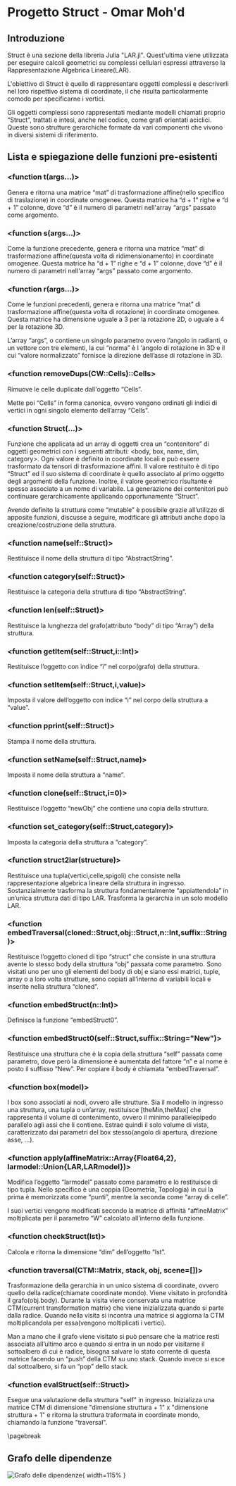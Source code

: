 # Progetto Struct - Omar Moh'd

## Introduzione

Struct è una sezione della libreria Julia "LAR.jl". Quest'ultima viene utilizzata per eseguire calcoli geometrici su complessi cellulari espressi attraverso la Rappresentazione Algebrica Lineare(LAR).

L'obiettivo di Struct è quello di rappresentare oggetti complessi e descriverli nel loro rispettivo sistema di coordinate, il che risulta particolarmente comodo per specificarne i vertici.

Gli oggetti complessi sono rappresentati mediante modelli chiamati proprio “Struct”, trattati e intesi, anche nel codice, come grafi orientati aciclici. Queste sono strutture gerarchiche formate da vari componenti che vivono in diversi sistemi di riferimento.

## Lista e spiegazione delle funzioni pre-esistenti


### <function t(args...)>

Genera e ritorna una matrice “mat” di trasformazione affine(nello specifico di traslazione) in coordinate omogenee. Questa matrice ha “d + 1” righe e “d + 1” colonne, dove “d” è il numero di parametri nell'array “args” passato come argomento.

### <function s(args...)>

Come la funzione precedente, genera e ritorna una matrice “mat” di trasformazione affine(questa volta di ridimensionamento) in coordinate omogenee. Questa matrice ha “d + 1” righe e “d + 1” colonne, dove “d” è il numero di parametri nell'array “args” passato come argomento.

### <function r(args...)>

Come le funzioni precedenti, genera e ritorna una matrice “mat” di trasformazione affine(questa volta di rotazione) in coordinate omogenee. Questa matrice ha dimensione uguale a 3 per la rotazione 2D, o uguale a 4 per la rotazione 3D.

L’array “args”, o contiene un singolo parametro ovvero l’angolo in radianti, o un vettore con tre elementi, la cui “norma” è l 'angolo di rotazione in 3D e il cui “valore normalizzato” fornisce la direzione dell’asse di rotazione in 3D.


### <function removeDups(CW::Cells)::Cells>

Rimuove le celle duplicate dall'oggetto “Cells”.

Mette poi “Cells” in forma canonica, ovvero vengono ordinati gli indici di vertici in ogni singolo elemento dell’array “Cells”.


### <function Struct(…)>

Funzione che applicata ad un array di oggetti crea un “contenitore” di oggetti geometrici con i seguenti attributi: <body, box, name, dim, category>. Ogni valore è definito in coordinate locali e può essere trasformato da tensori di trasformazione affini. Il valore restituito è di tipo “Struct” ed il suo sistema di coordinate è quello associato al primo oggetto degli argomenti della funzione. Inoltre, il valore geometrico risultante è spesso associato a un nome di variabile. La generazione dei contenitori può continuare gerarchicamente applicando opportunamente “Struct”.

Avendo definito la struttura come “mutable” è possibile grazie all’utilizzo di apposite funzioni, discusse a seguire, modificare gli attributi anche dopo la creazione/costruzione della struttura.


### <function name(self::Struct)>

Restituisce il nome della struttura di tipo “AbstractString”.

### <function category(self::Struct)>

Restituisce la categoria della struttura di tipo “AbstractString”.

### <function len(self::Struct)>

Restituisce la lunghezza del grafo(attributo “body” di tipo “Array”) della struttura.

### <function getItem(self::Struct,i::Int)>

Restituisce l’oggetto con indice “i” nel corpo(grafo) della struttura.

### <function setItem(self::Struct,i,value)>

Imposta il valore dell’oggetto con indice “i” nel corpo della struttura a “value”.

### <function pprint(self::Struct)>

Stampa il nome della struttura.

### <function setName(self::Struct,name)>

Imposta il nome della struttura a “name”.

### <function clone(self::Struct,i=0)>

Restituisce l’oggetto “newObj” che contiene una copia della struttura.

### <function set_category(self::Struct,category)>

Imposta la categoria della struttura a “category”.

### <function struct2lar(structure)>

Restituisce una tupla(vertici,celle,spigoli) che consiste nella rappresentazione algebrica lineare della struttura in ingresso. Sostanzialmente trasforma la struttura fondamentalmente “appiattendola” in un’unica struttura dati di tipo LAR. Trasforma la gerarchia in un solo modello LAR.

### <function embedTraversal(cloned::Struct,obj::Struct,n::Int,suffix::String)>

Restituisce l’oggetto  cloned di tipo “struct” che consiste in una struttura avente lo stesso body della struttura “obj” passata come parametro. Sono visitati uno per uno gli elementi del body di obj e siano essi matrici, tuple, array o a loro volta strutture, sono copiati all’interno di variabili locali e inserite nella struttura “cloned”.

### <function embedStruct(n::Int)>

Definisce la funzione “embedStruct0”.

### <function embedStruct0(self::Struct,suffix::String="New")>

Restituisce una struttura che è la copia della struttura “self” passata come parametro, dove però la dimensione è aumentata del fattore “n” e al nome è posto il suffisso “New”. Per copiare il body è chiamata “embedTraversal”.

### <function box(model)>

I box sono associati ai nodi, ovvero alle strutture. Sia il modello in ingresso una struttura, una tupla o un’array, restituisce [theMin,theMax] che rappresenta il volume di contenimento, ovvero il minimo parallelepipedo parallelo agli assi che li contiene. Estrae quindi il solo volume di vista, caratterizzato dai parametri del box stesso(angolo di apertura, direzione asse, …).

### <function apply(affineMatrix::Array{Float64,2}, larmodel::Union{LAR,LARmodel})>

Modifica l’oggetto “larmodel” passato come parametro e lo restituisce di tipo tupla. Nello specifico è una coppia (Geometria, Topologia) in cui la prima è memorizzata come “punti”, mentre la seconda come “array di celle”.

I suoi vertici vengono modificati secondo la matrice di affinità “affineMatrix” moltiplicata per il parametro “W” calcolato all’interno della funzione.

### <function checkStruct(lst)>

Calcola e ritorna la dimensione “dim” dell’oggetto “lst”.

### <function traversal(CTM::Matrix, stack, obj, scene=[])>

Trasformazione della gerarchia in un unico sistema di coordinate, ovvero quello della radice(chiamate coordinate mondo). Viene visitato in profondità il grafo(obj.body). Durante la visita viene conservata una matrice CTM(current transformation matrix) che viene inizializzata quando si parte dalla radice. Quando nella visita si incontra una matrice si aggiorna la CTM moltiplicandola per essa(vengono moltiplicati i vertici).

Man a mano che il grafo viene visitato si può pensare che la matrice resti associata all’ultimo arco e quando si entra in un nodo per visitarne il sottoalbero di cui è radice, bisogna salvare lo stato corrente di questa matrice facendo un “push” della CTM su uno stack. Quando invece si esce dal sottoalbero, si fa un “pop” dello stack.

### <function evalStruct(self::Struct)>

Esegue una valutazione della struttura "self" in ingresso. Inizializza una matrice CTM di dimensione "dimensione struttura + 1" x "dimensione struttura + 1" e ritorna la struttura traformata in coordinate mondo, chiamando la funzione "traversal".

\pagebreak

## Grafo delle dipendenze

![Grafo delle dipendenze](./grafo_dipendenze.png){ width=115% }

